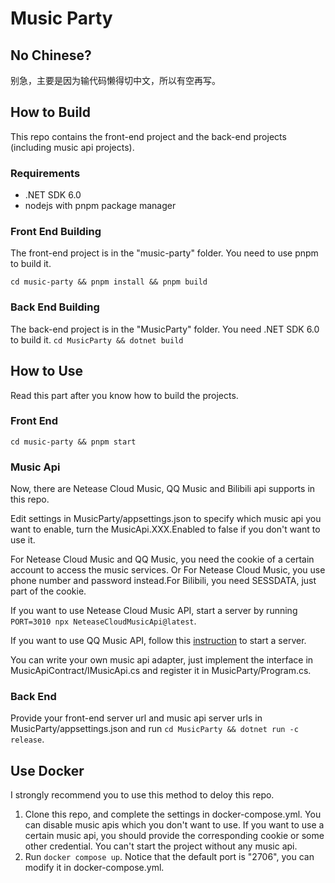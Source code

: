 # Music Party
## No Chinese?
别急，主要是因为输代码懒得切中文，所以有空再写。
## How to Build
This repo contains the front-end project and the back-end projects (including music api projects).
### Requirements
- .NET SDK 6.0
- nodejs with pnpm package manager
### Front End Building
The front-end project is in the "music-party" folder. You need to use pnpm to build it.

`cd music-party && pnpm install && pnpm build`
### Back End Building
The back-end project is in the "MusicParty" folder.
You need .NET SDK 6.0 to build it.
`cd MusicParty && dotnet build`
## How to Use
Read this part after you know how to build the projects.
### Front End
`cd music-party && pnpm start`
### Music Api
Now, there are Netease Cloud Music, QQ Music and Bilibili api supports in this repo.

Edit settings in MusicParty/appsettings.json to specify which music api you want to enable, turn the MusicApi.XXX.Enabled to false if you don't want to use it.

For Netease Cloud Music and QQ Music, you need the cookie of a certain account to access the music services. Or For Netease Cloud Music, you use phone number and password instead.For Bilibili, you need SESSDATA, just part of the cookie.

If you want to use Netease Cloud Music API, start a server by running `PORT=3010 npx NeteaseCloudMusicApi@latest`.

If you want to use QQ Music API, follow this [instruction](https://github.com/jsososo/QQMusicApi) to start a server.

You can write your own music api adapter, just implement the interface in MusicApiContract/IMusicApi.cs and register it in MusicParty/Program.cs.
### Back End
Provide your front-end server url and music api server urls in MusicParty/appsettings.json and run `cd MusicParty && dotnet run -c release`.
## Use Docker
I strongly recommend you to use this method to deloy this repo.
1. Clone this repo, and complete the settings in docker-compose.yml. You can disable music apis which you don't want to use. If you want to use a certain music api, you should provide the corresponding cookie or some other credential. You can't start the project without any music api.
2. Run `docker compose up`. Notice that the default port is "2706", you can modify it in docker-compose.yml.